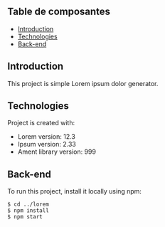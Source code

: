 ## Table de composantes 
* [Introduction](#introduction)
* [Technologies](#technologies)
* [Back-end](#back-end)

## Introduction
This project is simple Lorem ipsum dolor generator.
	
## Technologies
Project is created with:
* Lorem version: 12.3
* Ipsum version: 2.33
* Ament library version: 999
	
## Back-end
To run this project, install it locally using npm:

```
$ cd ../lorem
$ npm install
$ npm start
```
